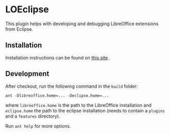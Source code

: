 # LOEclipse

This plugin helps with developing and debugging LibreOffice extensions from Eclipse.

## Installation

Installation instructions can be found on [this site](http://bosdonnat.fr/pages/libreoffice-eclipse.html).

## Development

After checkout, run the following command in the `build` folder:

`ant -Dlibreoffice.home=... -Declipse.home=...`

where `libreoffice.home` is the path to the LibreOffice installation and `eclipse.home` the path to the eclipse installation (needs to contain a `plugins` and a `features` directory).

Run `ant help` for more options.
